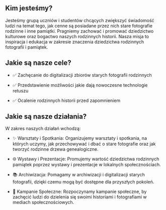 ## Kim jesteśmy?
Jesteśmy grupą uczniów i studentów chcących zwiększyć świadomość ludzi na temat tego, jak cenne są posiadane przez nich stare fotografie rodzinne i inne pamiątki. Pragniemy zachować i promować dziedzictwo kulturowe oraz bogactwo naszych rodzinnych historii. Nasza misja to inspiracja i edukacja w zakresie znaczenia dziedzictwa rodzinnych fotografii i pamiątek. 

## Jakie są nasze cele?

 - ✅ Zachęcanie do digitalizacji zbiorów starych fotografii rodzinnych
 
 - ✅ Przedstawienie możliwości jakie dają nowoczesne technologie retuszu
 
 - ✅ Ocalenie rodzinnych historii przed zapomnieniem

## Jakie są nasze działania?
W zakres naszych działań wchodzą:

 - ✨ Warsztaty i Spotkania: Organizujemy warsztaty i spotkania, na których uczymy, jak przechowywać i dbać o stare fotografie oraz jak tworzyć rodzinne drzewa genealogiczne.
 
 - 🌐 Wystawy i Prezentacje: Promujemy wartość dziedzictwa rodzinnych pamiątek poprzez wystawy i prezentacje w lokalnych społecznościach.
 
 - 📚 Archiwizacja: Pomagamy w archiwizacji i digitalizacji starych fotografii, dzięki czemu mogą być dostępne dla przyszłych pokoleń.
 
 - 📣 Kampanie Społeczne: Rozpoczynamy kampanie społeczne, by zachęcić ludzi do dzielenia się swoimi historiami i fotografiami w mediach społecznościowych.